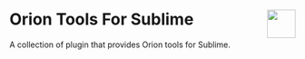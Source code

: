 # Orion Tools For Sublime <img src="./orion.ico" width="50" style="margin-bottom:-11px;float:right">
A collection of plugin that provides Orion tools for Sublime.
